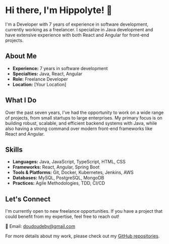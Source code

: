 # Hi there, I'm Hippolyte! 👋

I'm a Developer with 7 years of experience in software development, currently working as a freelancer. I specialize in Java development and have extensive experience with both React and Angular for front-end projects.

## About Me

- **Experience:** 7 years in software development
- **Specialties:** Java, React, Angular
- **Role:** Freelance Developer
- **Location:** [Your Location]

## What I Do

Over the past seven years, I've had the opportunity to work on a wide range of projects, from small startups to large enterprises. My primary focus is on building robust, scalable, and efficient backend systems with Java, while also having a strong command over modern front-end frameworks like React and Angular.

## Skills

- **Languages:** Java, JavaScript, TypeScript, HTML, CSS
- **Frameworks:** React, Angular, Spring Boot
- **Tools & Platforms:** Git, Docker, Kubernetes, Jenkins, AWS
- **Databases:** MySQL, PostgreSQL, MongoDB
- **Practices:** Agile Methodologies, TDD, CI/CD

## Let's Connect

I'm currently open to new freelance opportunities. If you have a project that could benefit from my expertise, feel free to reach out!

📧 Email: [doudoudeby@gmail.com](mailto:doudoudeby@gmail.com)

For more details about my work, please check out my [GitHub repositories](https://github.com/doudoudeby).


<!---
## My Projects

Here are a few projects I've worked on:

- **[Project Name 1](link):** Brief description of the project.
- **[Project Name 2](link):** Brief description of the project.
- **[Project Name 3](link):** Brief description of the project.

